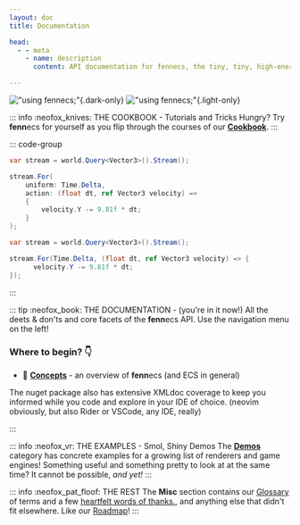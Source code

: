 ```yaml
---
layout: doc
title: Documentation

head:
  - - meta
    - name: description
      content: API documentation for fennecs, the tiny, tiny, high-energy Entity-Component System

---
```

!["using fennecs;"](https://fennecs.tech/img/using-fennecs-darkmode.svg){.dark-only}
!["using fennecs;"](https://fennecs.tech/img/using-fennecs-lightmode.svg){.light-only}

::: info :neofox_knives: THE COOKBOOK - Tutorials and Tricks
Hungry? Try **fenn**ecs for yourself as you flip through the courses of our **[Cookbook](/cookbook/index)**. 
:::

::: code-group
```cs [🦊 1, 2, 3 - gravity!]
var stream = world.Query<Vector3>().Stream();

stream.For(
    uniform: Time.Delta, 
    action: (float dt, ref Vector3 velocity) => 
    {
        velocity.Y -= 9.81f * dt;
    }
);
```

```cs [(tighter in OTBS)]
var stream = world.Query<Vector3>().Stream();

stream.For(Time.Delta, (float dt, ref Vector3 velocity) => {
      velocity.Y -= 9.81f * dt;
});
```
:::

::: tip :neofox_book: THE DOCUMENTATION - (you're in it now!)
All the deets & don'ts and core facets of the **fenn**ecs API. Use the navigation menu on the left!

### Where to begin? 👇
- 🔭 [**Concepts**](Concepts.md) - an overview of **fenn**ecs (and ECS in general)

The nuget package also has extensive XMLdoc coverage to keep you informed while you code and explore in your IDE of choice. (neovim obviously, but also Rider or VSCode, any IDE, really)

:::


::: info :neofox_vr: THE EXAMPLES - Smol, Shiny Demos
The **[Demos](/examples/index)** category has concrete examples for a growing list of renderers and game engines! Something useful and something pretty to look at at the same time? It cannot be possible, *and yet!*
:::


::: info :neofox_pat_floof: THE REST
The **Misc** section contains our [Glossary](/misc/Glossary.md) of terms and a few [heartfelt words of thanks.](/misc/Acknowledgements.md), and anything else that didn't fit elsewhere. Like our [Roadmap](/misc/Roadmap.md)!
:::
